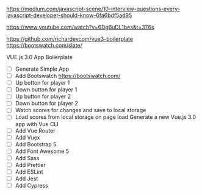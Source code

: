 https://medium.com/javascript-scene/10-interview-questions-every-javascript-developer-should-know-6fa6bdf5ad95

https://www.youtube.com/watch?v=6Dg6uDL1bes&t=376s

https://github.com/richardevcom/vue3-boilerplate
https://bootswatch.com/slate/

VUE.js 3.0 App Boilerplate

- [ ] Generate Simple App
- [ ] Add Bootswatch https://bootswatch.com/
- [ ] Up botton for player 1
- [ ] Down button for player 1
- [ ] Up button for player 2
- [ ] Down button for player 2
- [ ] Watch scores for changes and save to local storage
- [ ] Load scores from local storage on page load
      Generate a new Vue.js 3.0 app with Vue CLI
- [ ] Add Vue Router
- [ ] Add Vuex
- [ ] Add Bootstrap 5
- [ ] Add Font Awesome 5
- [ ] Add Sass
- [ ] Add Prettier
- [ ] Add ESLint
- [ ] Add Jest
- [ ] Add Cypress
